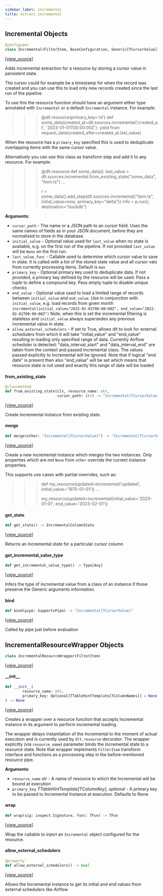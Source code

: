 ```yaml
---
sidebar_label: incremental
title: extract.incremental
---
```


## Incremental Objects

```python
@configspec
class Incremental(FilterItem, BaseConfiguration, Generic[TCursorValue])
```

[[view_source]](https://github.com/dlt-hub/dlt/blob/30d0f64fb2cdbacc2e88fdb304371650f417e1f0/dlt/extract/incremental.py#L52)

Adds incremental extraction for a resource by storing a cursor value in persistent state.

The cursor could for example be a timestamp for when the record was created and you can use this to load only
new records created since the last run of the pipeline.

To use this the resource function should have an argument either type annotated with `Incremental` or a default `Incremental` instance.
For example:

>>> @dlt.resource(primary_key='id')
>>> def some_data(created_at=dlt.sources.incremental('created_at', '2023-01-01T00:00:00Z'):
>>>    yield from request_data(created_after=created_at.last_value)

When the resource has a `primary_key` specified this is used to deduplicate overlapping items with the same cursor value.

Alternatively you can use this class as transform step and add it to any resource. For example:
>>> @dlt.resource
>>> def some_data():
>>>     last_value = dlt.sources.incremental.from_existing_state("some_data", "item.ts")
>>>     ...
>>>
>>> r = some_data().add_step(dlt.sources.incremental("item.ts", initial_value=now, primary_key="delta"))
>>> info = p.run(r, destination="duckdb")

**Arguments**:

- `cursor_path` - The name or a JSON path to an cursor field. Uses the same names of fields as in your JSON document, before they are normalized to store in the database.
- `initial_value` - Optional value used for `last_value` when no state is available, e.g. on the first run of the pipeline. If not provided `last_value` will be `None` on the first run.
- `last_value_func` - Callable used to determine which cursor value to save in state. It is called with a list of the stored state value and all cursor vals from currently processing items. Default is `max`
- `primary_key` - Optional primary key used to deduplicate data. If not provided, a primary key defined by the resource will be used. Pass a tuple to define a compound key. Pass empty tuple to disable unique checks
- `end_value` - Optional value used to load a limited range of records between `initial_value` and `end_value`.
  Use in conjunction with `initial_value`, e.g. load records from given month `incremental(initial_value="2022-01-01T00:00:00Z", end_value="2022-02-01T00:00:00Z")`
  Note, when this is set the incremental filtering is stateless and `initial_value` always supersedes any previous incremental value in state.
- `allow_external_schedulers` - If set to True, allows dlt to look for external schedulers from which it will take "initial_value" and "end_value" resulting in loading only
  specified range of data. Currently Airflow scheduler is detected: "data_interval_start" and "data_interval_end" are taken from the context and passed Incremental class.
  The values passed explicitly to Incremental will be ignored.
  Note that if logical "end date" is present then also "end_value" will be set which means that resource state is not used and exactly this range of date will be loaded

#### from\_existing\_state

```python
@classmethod
def from_existing_state(cls, resource_name: str,
                        cursor_path: str) -> "Incremental[TCursorValue]"
```

[[view_source]](https://github.com/dlt-hub/dlt/blob/30d0f64fb2cdbacc2e88fdb304371650f417e1f0/dlt/extract/incremental.py#L126)

Create Incremental instance from existing state.

#### merge

```python
def merge(other: "Incremental[TCursorValue]") -> "Incremental[TCursorValue]"
```

[[view_source]](https://github.com/dlt-hub/dlt/blob/30d0f64fb2cdbacc2e88fdb304371650f417e1f0/dlt/extract/incremental.py#L145)

Create a new incremental instance which merges the two instances.
Only properties which are not `None` from `other` override the current instance properties.

This supports use cases with partial overrides, such as:
>>> def my_resource(updated=incremental('updated', initial_value='1970-01-01'))
>>>     ...
>>>
>>> my_resource(updated=incremental(initial_value='2023-01-01', end_value='2023-02-01'))

#### get\_state

```python
def get_state() -> IncrementalColumnState
```

[[view_source]](https://github.com/dlt-hub/dlt/blob/30d0f64fb2cdbacc2e88fdb304371650f417e1f0/dlt/extract/incremental.py#L200)

Returns an Incremental state for a particular cursor column

#### get\_incremental\_value\_type

```python
def get_incremental_value_type() -> Type[Any]
```

[[view_source]](https://github.com/dlt-hub/dlt/blob/30d0f64fb2cdbacc2e88fdb304371650f417e1f0/dlt/extract/incremental.py#L304)

Infers the type of incremental value from a class of an instance if those preserve the Generic arguments information.

#### bind

```python
def bind(pipe: SupportsPipe) -> "Incremental[TCursorValue]"
```

[[view_source]](https://github.com/dlt-hub/dlt/blob/30d0f64fb2cdbacc2e88fdb304371650f417e1f0/dlt/extract/incremental.py#L360)

Called by pipe just before evaluation

## IncrementalResourceWrapper Objects

```python
class IncrementalResourceWrapper(FilterItem)
```

[[view_source]](https://github.com/dlt-hub/dlt/blob/30d0f64fb2cdbacc2e88fdb304371650f417e1f0/dlt/extract/incremental.py#L380)

#### \_\_init\_\_

```python
def __init__(
        resource_name: str,
        primary_key: Optional[TTableHintTemplate[TColumnNames]] = None
) -> None
```

[[view_source]](https://github.com/dlt-hub/dlt/blob/30d0f64fb2cdbacc2e88fdb304371650f417e1f0/dlt/extract/incremental.py#L384)

Creates a wrapper over a resource function that accepts Incremental instance in its argument to perform incremental loading.

The wrapper delays instantiation of the Incremental to the moment of actual execution and is currently used by `dlt.resource` decorator.
The wrapper explicitly (via `resource_name`) parameter binds the Incremental state to a resource state.
Note that wrapper implements `FilterItem` transform interface and functions as a processing step in the before-mentioned resource pipe.

**Arguments**:

- `resource_name` _str_ - A name of resource to which the Incremental will be bound at execution
- `primary_key` _TTableHintTemplate[TColumnKey], optional_ - A primary key to be passed to Incremental Instance at execution. Defaults to None.

#### wrap

```python
def wrap(sig: inspect.Signature, func: TFun) -> TFun
```

[[view_source]](https://github.com/dlt-hub/dlt/blob/30d0f64fb2cdbacc2e88fdb304371650f417e1f0/dlt/extract/incremental.py#L415)

Wrap the callable to inject an `Incremental` object configured for the resource.

#### allow\_external\_schedulers

```python
@property
def allow_external_schedulers() -> bool
```

[[view_source]](https://github.com/dlt-hub/dlt/blob/30d0f64fb2cdbacc2e88fdb304371650f417e1f0/dlt/extract/incremental.py#L466)

Allows the Incremental instance to get its initial and end values from external schedulers like Airflow

